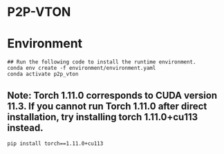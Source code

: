 # P2P-VTON
# Environment
```
## Run the following code to install the runtime environment.
conda env create -f environment/environment.yaml
conda activate p2p_vton
```
## Note: Torch 1.11.0 corresponds to CUDA version 11.3. If you cannot run Torch 1.11.0 after direct installation, try installing torch 1.11.0+cu113 instead.
```
pip install torch==1.11.0+cu113
```
